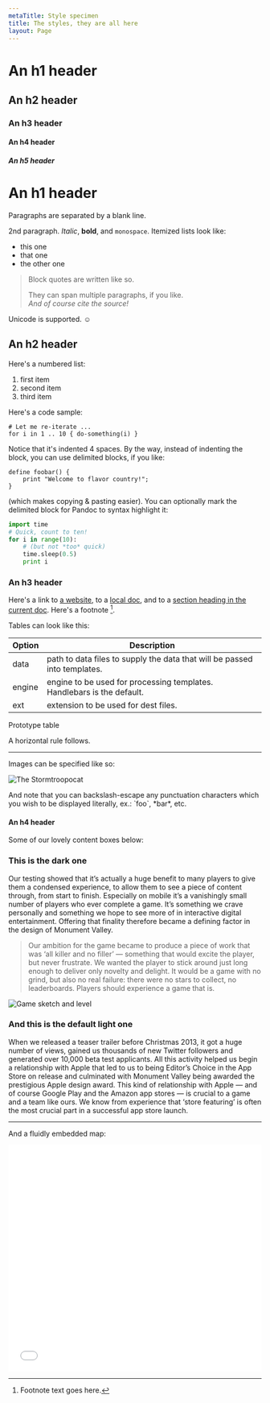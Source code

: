 ```yaml
---
metaTitle: Style specimen
title: The styles, they are all here
layout: Page
---
```


# An h1 header
## An h2 header
### An h3 header
#### An h4 header
##### An h5 header

# An h1 header

Paragraphs are separated by a blank line.

2nd paragraph. *Italic*, **bold**, and `monospace`. Itemized lists
look like:

* this one
* that one
* the other one

> Block quotes are
> written like so.
>
> They can span multiple paragraphs,
> if you like.  
> <cite>And of course cite the source!</cite>

Unicode is supported. ☺


## An h2 header

Here's a numbered list:

1. first item
2. second item
3. third item

Here's a code sample:

    # Let me re-iterate ...
    for i in 1 .. 10 { do-something(i) }

Notice that it's indented 4 spaces. By the way, instead of
indenting the block, you can use delimited blocks, if you like:

~~~
define foobar() {
    print "Welcome to flavor country!";
}
~~~

(which makes copying & pasting easier). You can optionally mark the
delimited block for Pandoc to syntax highlight it:

~~~python
import time
# Quick, count to ten!
for i in range(10):
    # (but not *too* quick)
    time.sleep(0.5)
    print i
~~~



### An h3 header

Here's a link to [a website](http://foo.bar), to a [local
doc](local-doc.html), and to a [section heading in the current
doc](#an-h2-header). Here's a footnote [^1].

[^1]: Footnote text goes here.

Tables can look like this:

| Option | Description |
| ------ | ----------- |
| data   | path to data files to supply the data that will be passed into templates. |
| engine | engine to be used for processing templates. Handlebars is the default. |
| ext    | extension to be used for dest files. |

Prototype table

A horizontal rule follows.

***

Images can be specified like so:

![The Stormtroopocat](http://octodex.github.com/images/stormtroopocat.jpg "The Stormtroopocat")

And note that you can backslash-escape any punctuation characters
which you wish to be displayed literally, ex.: \`foo\`, \*bar\*, etc.

#### An h4 header

Some of our lovely content boxes below:

<div class='content-box dark'>

### This is the dark one

Our testing showed that it’s actually a huge benefit to many players to give them a condensed experience, to allow them to see a piece of content through, from start to finish. Especially on mobile it’s a vanishingly small number of players who ever complete a game. It’s something we crave personally and something we hope to see more of in interactive digital entertainment. Offering that finality therefore became a defining factor in the design of Monument Valley.

> Our ambition for the game became to produce a piece of work that was ‘all killer and no filler’ — something that would excite the player, but never frustrate. We wanted the player to stick around just long enough to deliver only novelty and delight. It would be a game with no grind, but also no real failure: there were no stars to collect, no leaderboards. Players should experience a game that is.

</div>

<div class='content-box'>
  <img src="/assets/MV_sketch_level.jpg" alt="Game sketch and level" />
</div>

<div class='content-box'>

### And this is the default light one

When we released a teaser trailer before Christmas 2013, it got a huge number of views, gained us thousands of new Twitter followers and generated over 10,000 beta test applicants. All this activity helped us begin a relationship with Apple that led to us to being Editor’s Choice in the App Store on release and culminated with Monument Valley being awarded the prestigious Apple design award. This kind of relationship with Apple — and of course Google Play and the Amazon app stores — is crucial to a game and a team like ours. We know from experience that ‘store featuring’ is often the most crucial part in a successful app store launch.

</div>

---

And a fluidly embedded map:

<div class='fluid-embed'>
  <iframe src="//www.google.com/maps/embed?pb=!1m18!1m12!1m3!1d2484.8026120943214!2d-0.11554537867375589!3d51.48013736932205!2m3!1f0!2f0!3f0!3m2!1i1024!2i768!4f13.1!3m3!1m2!1s0x0%3A0x2d70846bce702a0!2sustwo+games!5e0!3m2!1sen!2sus!4v1479374791370" width="100%" height="450" frameborder="0" style="border:0" allowfullscreen></iframe>
</div>
